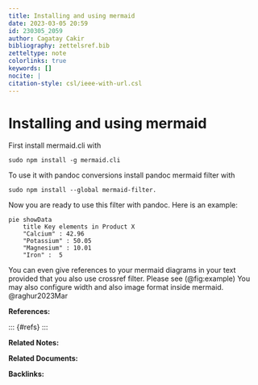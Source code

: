 ```yaml
---
title: Installing and using mermaid
date: 2023-03-05 20:59
id: 230305_2059
author: Cagatay Cakir
bibliography: zettelsref.bib
zetteltype: note
colorlinks: true
keywords: []
nocite: |
citation-style: csl/ieee-with-url.csl
---
```


<!---tags:mermaid:pandoc:--->

# Installing and using mermaid 

First install mermaid.cli with 

	sudo npm install -g mermaid.cli

To use it with pandoc conversions install pandoc mermaid filter with

	sudo npm install --global mermaid-filter.
	
Now you are ready to use this filter with pandoc.
Here is an example:

```{.mermaid caption="Example" #fig:example width=800}
pie showData
    title Key elements in Product X
    "Calcium" : 42.96
    "Potassium" : 50.05
    "Magnesium" : 10.01
    "Iron" :  5
```

You can even give references to your mermaid diagrams in your text provided
that you also use crossref filter. Please see (@fig:example)
You may also configure width and also image format inside mermaid. @raghur2023Mar

**References:**

::: {#refs}
:::

**Related Notes:**


**Related Documents:**


**Backlinks:**
